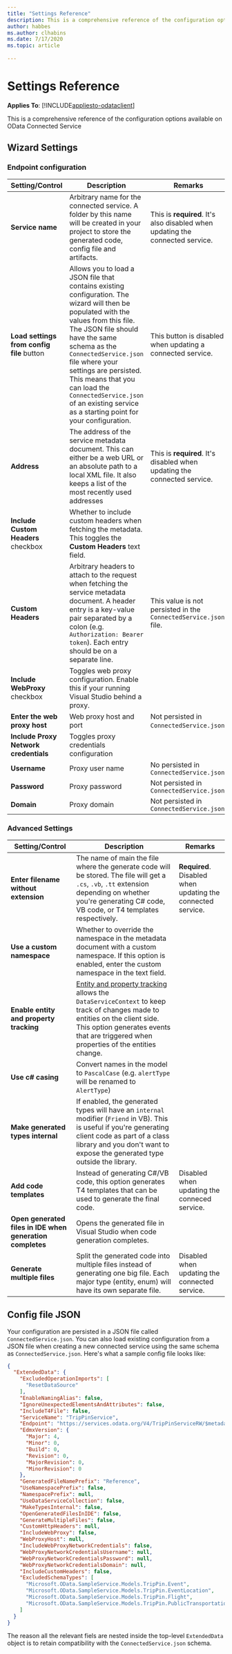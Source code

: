 ```yaml
---
title: "Settings Reference"
description: This is a comprehensive reference of the configuration options available on OData Connected Service.
author: habbes
ms.author: clhabins
ms.date: 7/17/2020
ms.topic: article
 
---
```

# Settings Reference

**Applies To**: [!INCLUDE[appliesto-odataclient](../includes/appliesto-odataclient-v7.md)]

This is a comprehensive reference of the configuration options available on OData Connected Service

## Wizard Settings

### Endpoint configuration

Setting/Control        |   Description           | Remarks
-----------------------|-------------------------|----------------
**Service name**       | Arbitrary name for the connected service. A folder by this name will be created in your project to store the generated code, config file and artifacts. | This is **required**. It's also disabled when updating the connected service.
**Load settings from config file** button| Allows you to load a JSON file that contains existing configuration. The wizard will then be populated with the values from this file.  The JSON file should have the same schema as the `ConnectedService.json` file where your settings are persisted. This means that you can load the `ConnectedService.json` of an existing service as a starting point for your configuration. | This button is disabled when updating a connected service.
**Address**  | The address of the service metadata document. This can either be a web URL or an absolute path to a local XML file. It also keeps a list of the most recently used addresses | This is **required**. It's disabled when updating the connected service.
**Include Custom Headers** checkbox | Whether to include custom headers when fetching the metadata. This toggles the **Custom Headers** text field.
**Custom Headers**  | Arbitrary headers to attach to the request when fetching the service metadata document. A header entry is a key-value pair separated by a colon (e.g. `Authorization: Bearer token`). Each entry should be on a separate line. | This value is not persisted in the `ConnectedService.json` file.
**Include WebProxy** checkbox | Toggles web proxy configuration. Enable this if your running Visual Studio behind a proxy.
**Enter the web proxy host** | Web proxy host and port | Not persisted in `ConnectedService.json`.
**Include Proxy Network credentials** | Toggles proxy credentials configuration
**Username** | Proxy user name | No persisted in `ConnectedService.json`
**Password** | Proxy password | Not persisted in `ConnectedService.json`
**Domain**   | Proxy domain | Not persisted in `ConnectedService.json`

### Advanced Settings

Setting/Control     | Description                 | Remarks
--------------------|-----------------------------|--------------------------
**Enter filename without extension** | The name of main the file where the generate code will be stored. The file will get a `.cs`, `.vb`, `.tt` extension depending on whether you're generating C# code, VB code, or T4 templates respectively. | **Required**. Disabled when updating the connected service.
**Use a custom namespace** | Whether to override the namespace in the metadata document with a custom namespace. If this option is enabled, enter the custom namespace in the text field.
**Enable entity and property tracking** | [Entity and property tracking](/en-us/odata/client/tracking) allows the `DataServiceContext` to keep track of changes made to entities on the client side. This option generates events that are triggered when properties of the entities change.
**Use c# casing** | Convert names in the model to `PascalCase` (e.g. `alertType` will be renamed to `AlertType`)
**Make generated types internal** | If enabled, the generated types will have an `internal` modifier (`Friend` in VB). This is useful if you're generating client code as part of a class library and you don't want to expose the generated type outside the library.
**Add code templates** | Instead of generating C#/VB code, this option generates T4 templates that can be used to generate the final code. | Disabled when updating the conneced service.
**Open generated files in IDE when generation completes** | Opens the generated file in Visual Studio when code generation completes.
**Generate multiple files** | Split the generated code into multiple files instead of generating one big file. Each major type (entity, enum) will have its own separate file. | Disabled when updating the connected service.

## Config file JSON

Your configuration are persisted in a JSON file called `ConnectedService.json`. You can also load existing configuration from a JSON file when creating a new connected service using the same schema as `ConnectedService.json`. Here's what a sample config file looks like:

```json
{
  "ExtendedData": {
    "ExcludedOperationImports": [
      "ResetDataSource"
    ],
    "EnableNamingAlias": false,
    "IgnoreUnexpectedElementsAndAttributes": false,
    "IncludeT4File": false,
    "ServiceName": "TripPinService",
    "Endpoint": "https://services.odata.org/V4/TripPinServiceRW/$metadata",
    "EdmxVersion": {
      "Major": 4,
      "Minor": 0,
      "Build": 0,
      "Revision": 0,
      "MajorRevision": 0,
      "MinorRevision": 0
    },
    "GeneratedFileNamePrefix": "Reference",
    "UseNamespacePrefix": false,
    "NamespacePrefix": null,
    "UseDataServiceCollection": false,
    "MakeTypesInternal": false,
    "OpenGeneratedFilesInIDE": false,
    "GenerateMultipleFiles": false,
    "CustomHttpHeaders": null,
    "IncludeWebProxy": false,
    "WebProxyHost": null,
    "IncludeWebProxyNetworkCredentials": false,
    "WebProxyNetworkCredentialsUsername": null,
    "WebProxyNetworkCredentialsPassword": null,
    "WebProxyNetworkCredentialsDomain": null,
    "IncludeCustomHeaders": false,
    "ExcludedSchemaTypes": [
      "Microsoft.OData.SampleService.Models.TripPin.Event",
      "Microsoft.OData.SampleService.Models.TripPin.EventLocation",
      "Microsoft.OData.SampleService.Models.TripPin.Flight",
      "Microsoft.OData.SampleService.Models.TripPin.PublicTransportation"
    ]
  }
}
```
The reason all the relevant fiels are nested inside the top-level `ExtendedData` object is to retain compatibility with the `ConnectedService.json` schema.